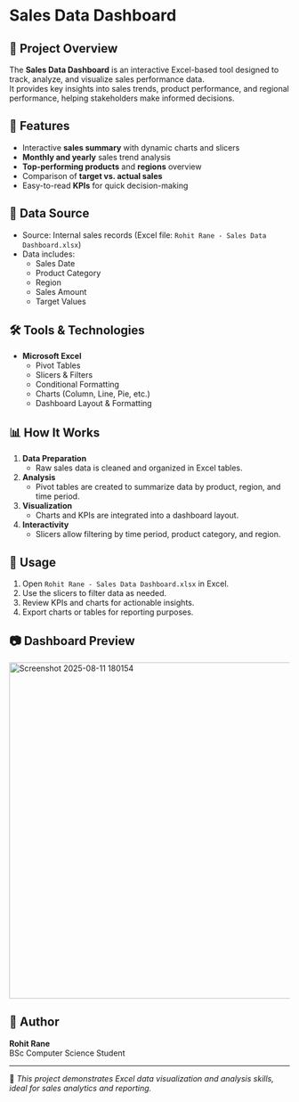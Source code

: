 # Sales Data Dashboard

## 📌 Project Overview
The **Sales Data Dashboard** is an interactive Excel-based tool designed to track, analyze, and visualize sales performance data.  
It provides key insights into sales trends, product performance, and regional performance, helping stakeholders make informed decisions.

## 🎯 Features
- Interactive **sales summary** with dynamic charts and slicers
- **Monthly and yearly** sales trend analysis
- **Top-performing products** and **regions** overview
- Comparison of **target vs. actual sales**
- Easy-to-read **KPIs** for quick decision-making

## 📂 Data Source
- Source: Internal sales records (Excel file: `Rohit Rane - Sales Data Dashboard.xlsx`)
- Data includes:
  - Sales Date
  - Product Category
  - Region
  - Sales Amount
  - Target Values

## 🛠️ Tools & Technologies
- **Microsoft Excel**
  - Pivot Tables
  - Slicers & Filters
  - Conditional Formatting
  - Charts (Column, Line, Pie, etc.)
  - Dashboard Layout & Formatting

## 📊 How It Works
1. **Data Preparation**
   - Raw sales data is cleaned and organized in Excel tables.
2. **Analysis**
   - Pivot tables are created to summarize data by product, region, and time period.
3. **Visualization**
   - Charts and KPIs are integrated into a dashboard layout.
4. **Interactivity**
   - Slicers allow filtering by time period, product category, and region.

## 🚀 Usage
1. Open `Rohit Rane - Sales Data Dashboard.xlsx` in Excel.
2. Use the slicers to filter data as needed.
3. Review KPIs and charts for actionable insights.
4. Export charts or tables for reporting purposes.

## 📷 Dashboard Preview
<img width="1094" height="604" alt="Screenshot 2025-08-11 180154" src="https://github.com/user-attachments/assets/e7cdc8b6-4ec9-4cf6-b722-061ded6c0688" />

## 👤 Author
**Rohit Rane**  
BSc Computer Science Student  

---
📌 *This project demonstrates Excel data visualization and analysis skills, ideal for sales analytics and reporting.*

